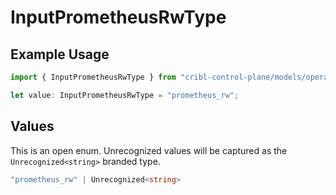 # InputPrometheusRwType

## Example Usage

```typescript
import { InputPrometheusRwType } from "cribl-control-plane/models/operations";

let value: InputPrometheusRwType = "prometheus_rw";
```

## Values

This is an open enum. Unrecognized values will be captured as the `Unrecognized<string>` branded type.

```typescript
"prometheus_rw" | Unrecognized<string>
```